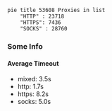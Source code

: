 
```mermaid
pie title 53608 Proxies in list
    "HTTP" : 23718
    "HTTPS": 7436
    "SOCKS" : 28760
```

### Some Info
#### Average Timeout

- mixed: 3.5s
- http: 1.7s
- https: 8.2s
- socks: 5.0s